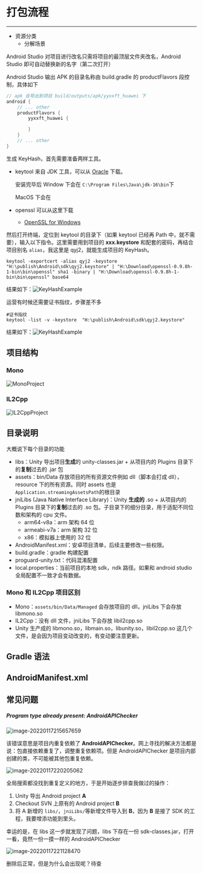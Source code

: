 # 打包流程

---

* 资源分类
  * 分解场景 



Android Studio 对项目进行改名只需将项目的最顶层文件夹改名，Android Studio 即可自动替换新的名字（第二次打开）

Android Studio 输出 APK 的目录名称由 build.gradle 的 productFlavors 段控制，具体如下

``` gradle
// apk 会导出到项目 build/outputs/apk/yyxxft_huawei 下
android {
	// ... other
    productFlavors {
    	yyxxft_huawei {

		}
	}
	// ... other
}
```





生成 KeyHash，首先需要准备两样工具。

* keytool 来自 JDK 工具，可以从  [Oracle](https://www.oracle.com/java/technologies/javase-downloads.html) 下载。

  安装完毕后 Window 下会在 `C:\Program Files\Java\jdk-16\bin`下

  MacOS 下会在 

* openssl 可以从这里下载

  *  [OpenSSL for Windows](http://gnuwin32.sourceforge.net/packages/openssl.htm)

然后打开终端，定位到 keytool 的目录下（如果 keytool 已经再 Path 中，就不需要），输入以下指令。这里需要用到项目的 **xxx.keystore** 和配套的密码，再结合项目别名 `alias`，我这里是 qyj2，就能生成项目的 KeyHash。

``` shell
keytool -exportcert -alias qyj2 -keystore "H:\publish\Android\sdk\qyj2.keystore" | "H:\Download\openssl-0.9.8h-1-bin\bin\openssl" sha1 -binary | "H:\Download\openssl-0.9.8h-1-bin\bin\openssl" base64
```

结果如下：![KeyHashExample](img/KeyHashExample.png)



运营有时候还需要证书指纹，步骤差不多

``` shell
#证书指纹
keytool -list -v -keystore  "H:\publish\Android\sdk\qyj2.keystore"
```

结果如下：![KeyHashExample](https://cdn.jsdelivr.net/gh/Newbility523/PicBed/imgs/FingerPrint.png)

## 项目结构

### Mono

![MonoProject](https://cdn.jsdelivr.net/gh/Newbility523/PicBed/imgs/MonoProject.png)

### IL2Cpp

![IL2CppProject](https://cdn.jsdelivr.net/gh/Newbility523/PicBed/imgs/IL2CppProject.png)

## 目录说明

大概说下每个目录的功能

* libs：Unity 导出项目**生成**的 unity-classes.jar + 从项目内的 Plugins 目录下的**复制**过去的 .jar 包
* assets：bin/Data 存放项目的所有资源文件例如 dll（脚本会打成 dll），resource 下的所有资源。同时 assets 也是`Application.streamingAssetsPath`的根目录
* jniLibs (Java Native Interface Library)：Unity **生成的** .so + 从项目内的 Plugins 目录下的**复制**过去的 .so 包。子目录下的细分目录，用于适配不同位数和架构的 cpu 文件。
  * arm64-v8a：arm 架构 64 位
  * armeabi-v7a：arm 架构 32 位
  * x86：模拟器上使用的 32 位
* AndroidManifest.xml：安卓项目清单，后续主要修改一些权限。
* build.gradle：gradle 构建配置
* proguard-unity.txt：代码混淆配置
* local.properties：当前项目的本地 sdk，ndk 路径。如果和 android studio 全局配置不一致才会有数据。

### Mono 和 IL2Cpp 项目区别

* Mono：`assets/bin/Data/Managed` 会存放项目的 dll，jniLibs 下会存放 libmono.so
* IL2Cpp：没有 dll 文件，jniLibs 下会存放 libil2cpp.so
* Unity 生产成的 libmono.so，libmain.so，libunity.so，libil2cpp.so 这几个文件，是会因为项目变动改变的，有变动要注意更新。

## Gradle 语法

## AndroidManifest.xml

## 常见问题

##### Program type already present: AndroidAPIChecker

![image-20220117215657659](https://cdn.jsdelivr.net/gh/Newbility523/PicBed/imgs/image-20220117215657659.png)

该错误意思是项目内重复依赖了 **AndroidAPIChecker**。网上寻找的解决方法都是说：包直接依赖重复了，调整重复依赖项。但是 AndroidAPIChecker 是项目内部创建的类，不可能被其他包重复依赖。

![image-20220117220205062](https://cdn.jsdelivr.net/gh/Newbility523/PicBed/imgs/image-20220117220205062.png)

全局搜索都没找到重复定义的地方，于是开始逐步排查我做过的操作：

1. Unity 导出 Android project **A**
2. Checkout SVN 上原有的 Android project **B**
3. 将 A 新增的 `libs/`，`jniLibs/`等新增文件导入到 **B**，因为 **B** 是接了 SDK 的工程，我要增添功能到里头。

幸运的是，在 libs 这一步就发现了问题，libs 下存在一份 sdk-classes.jar，打开一看，竟然一份一摸一样的 AndroidAPIChecker

![image-20220117221128470](https://cdn.jsdelivr.net/gh/Newbility523/PicBed/imgs/image-20220117221128470.png)

删除后正常，但是为什么会出现呢？待查
